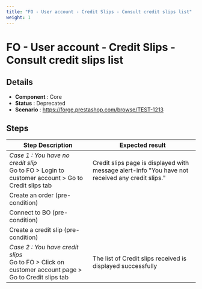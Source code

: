 ```yaml
---
title: "FO - User account - Credit Slips - Consult credit slips list"
weight: 1
---
```


# FO - User account - Credit Slips - Consult credit slips list
## Details
* **Component** : Core
* **Status** : Deprecated
* **Scenario** : https://forge.prestashop.com/browse/TEST-1213

## Steps
| Step Description | Expected result |
| ----- | ----- |
| *Case 1 : You have no credit slip*<br>Go to FO > Login to customer account > Go to Credit slips tab | Credit slips page is displayed with message alert-info "You have not received any credit slips." |
| Create an order (pre-condition) |  |
| Connect to BO (pre-condition) |  |
| Create a credit slip (pre-condition) |  |
| *Case 2 : You have credit slips*<br>Go to FO > Click on customer account page > Go to Credit slips tab | The list of Credit slips received is displayed successfully |